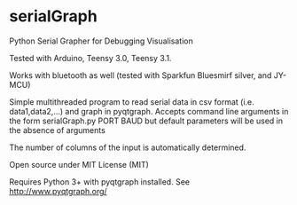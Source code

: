 serialGraph
===========

Python Serial Grapher for Debugging Visualisation

Tested with Arduino, Teensy 3.0, Teensy 3.1.

Works with bluetooth as well (tested with Sparkfun Bluesmirf silver, and JY-MCU)

Simple multithreaded program to read serial data in csv format (i.e. data1,data2,...)
and graph in pyqtgraph. Accepts command line arguments in the form serialGraph.py PORT BAUD
but default parameters will be used in the absence of arguments

The number of columns of the input is automatically determined.

Open source under MIT License (MIT)

Requires Python 3+ with pyqtgraph installed. See http://www.pyqtgraph.org/
